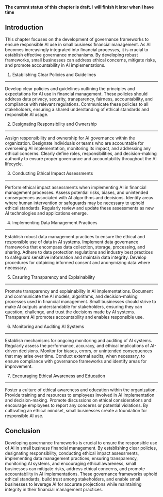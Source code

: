 **The current status of this chapter is draft. I will finish it later when I have time**

Introduction
------------

This chapter focuses on the development of governance frameworks to ensure responsible AI use in small business financial management. As AI becomes increasingly integrated into financial processes, it is crucial to establish effective governance mechanisms. By developing robust frameworks, small businesses can address ethical concerns, mitigate risks, and promote accountability in AI implementations.

1. Establishing Clear Policies and Guidelines
---------------------------------------------

Develop clear policies and guidelines outlining the principles and expectations for AI use in financial management. These policies should address data privacy, security, transparency, fairness, accountability, and compliance with relevant regulations. Communicate these policies to all stakeholders, ensuring a shared understanding of ethical standards and responsible AI usage.

2. Designating Responsibility and Ownership
-------------------------------------------

Assign responsibility and ownership for AI governance within the organization. Designate individuals or teams who are accountable for overseeing AI implementation, monitoring its impact, and addressing any ethical concerns. Clearly define roles, responsibilities, and decision-making authority to ensure proper governance and accountability throughout the AI lifecycle.

3. Conducting Ethical Impact Assessments
----------------------------------------

Perform ethical impact assessments when implementing AI in financial management processes. Assess potential risks, biases, and unintended consequences associated with AI algorithms and decisions. Identify areas where human intervention or safeguards may be necessary to uphold ethical standards. Regularly review and update these assessments as new AI technologies and applications emerge.

4. Implementing Data Management Practices
-----------------------------------------

Establish robust data management practices to ensure the ethical and responsible use of data in AI systems. Implement data governance frameworks that encompass data collection, storage, processing, and sharing. Adhere to data protection regulations and industry best practices to safeguard sensitive information and maintain data integrity. Develop procedures for obtaining informed consent and anonymizing data where necessary.

5. Ensuring Transparency and Explainability
-------------------------------------------

Promote transparency and explainability in AI implementations. Document and communicate the AI models, algorithms, and decision-making processes used in financial management. Small businesses should strive to make AI outputs understandable for stakeholders, ensuring they can question, challenge, and trust the decisions made by AI systems. Transparent AI promotes accountability and enables responsible use.

6. Monitoring and Auditing AI Systems
-------------------------------------

Establish mechanisms for ongoing monitoring and auditing of AI systems. Regularly assess the performance, accuracy, and ethical implications of AI-driven decisions. Monitor for biases, errors, or unintended consequences that may arise over time. Conduct external audits, when necessary, to ensure compliance with governance frameworks and identify areas for improvement.

7. Encouraging Ethical Awareness and Education
----------------------------------------------

Foster a culture of ethical awareness and education within the organization. Provide training and resources to employees involved in AI implementation and decision-making. Promote discussions on ethical considerations and encourage employees to report any concerns or potential violations. By cultivating an ethical mindset, small businesses create a foundation for responsible AI use.

Conclusion
----------

Developing governance frameworks is crucial to ensure the responsible use of AI in small business financial management. By establishing clear policies, designating responsibility, conducting ethical impact assessments, implementing data management practices, ensuring transparency, monitoring AI systems, and encouraging ethical awareness, small businesses can mitigate risks, address ethical concerns, and promote accountability in AI implementations. These governance frameworks uphold ethical standards, build trust among stakeholders, and enable small businesses to leverage AI for accurate projections while maintaining integrity in their financial management practices.
